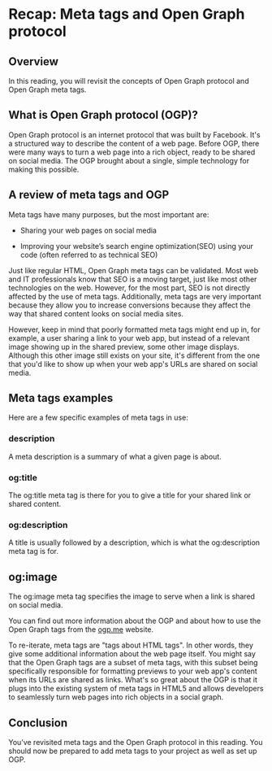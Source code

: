 # Recap: Meta tags and Open Graph protocol
## Overview
In this reading, you will revisit the concepts of Open Graph protocol and Open Graph meta tags.

## What is Open Graph protocol (OGP)?
Open Graph protocol is an internet protocol that was built by Facebook. It's a structured way to describe the content of a web page. Before OGP, there were many ways to turn a web page into a rich object, ready to be shared on social media. The OGP brought about a single, simple technology for making this possible. 

## A review of meta tags and OGP
Meta tags have many purposes, but the most important are:

- Sharing your web pages on social media

- Improving your website’s search engine optimization(SEO) using your code (often referred to as technical SEO)

Just like regular HTML, Open Graph meta tags can be validated. Most web and IT professionals know that SEO is a moving target, just like most other technologies on the web. However, for the most part, SEO is not directly affected by the use of meta tags. Additionally, meta tags are very important because they allow you to increase conversions because they affect the way that shared content looks on social media sites.

However, keep in mind that poorly formatted meta tags might end up in, for example, a user sharing a link to your web app, but instead of a relevant image showing up in the shared preview, some other image displays. Although this other image still exists on your site, it's different from the one that you'd like to show up when your web app's URLs are shared on social media.

## Meta tags examples
Here are a few specific examples of meta tags in use:

### description
A meta description is a summary of what a given page is about.

<meta name="description" content="Get all your sports fishing equipment at One Place Fishing. Open Monday to Friday, 9 to 5, in the Great Lake area."/>

### og:title
The og:title meta tag is there for you to give a title for your shared link or shared content.

 <meta name="og:title" content="One Place Fishing"/>

### og:description
A title is usually followed by a description, which is what the og:description meta tag is for.

<meta name="og:description" content="some description here"/>

## og:image
The og:image meta tag specifies the image to serve when a link is shared on social media. 

<meta name="og:image" content="https://example.com/one-place-fishing-store.jpg"/>

You can find out more information about the OGP and about how to use the Open Graph tags from the [ogp.me](https://ogp.me/) website.

To re-iterate, meta tags are "tags about HTML tags". In other words, they give some additional information about the web page itself. You might say that the Open Graph tags are a subset of meta tags, with this subset being specifically responsible for formatting previews to your web app's content when its URLs are shared as links. What's so great about the OGP is that it plugs into the existing system of meta tags in HTML5 and allows developers to seamlessly turn web pages into rich objects in a social graph.

## Conclusion
You’ve revisited meta tags and the Open Graph protocol in this reading. You should now be prepared to add meta tags to your project as well as set up OGP.